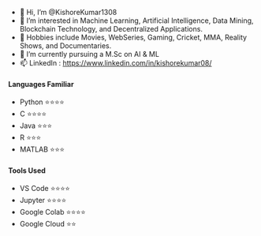 - 👋 Hi, I’m @KishoreKumar1308
- 👀 I’m interested in Machine Learning, Artificial Intelligence, Data Mining, Blockchain Technology, and Decentralized Applications.
- 📜 Hobbies include Movies, WebSeries, Gaming, Cricket, MMA, Reality Shows, and Documentaries.
- 🌱 I’m currently pursuing a M.Sc on AI & ML
- 📫 LinkedIn : https://www.linkedin.com/in/kishorekumar08/

#### Languages Familiar

- Python        ⭐⭐⭐⭐
- C             ⭐⭐⭐⭐
- Java          ⭐⭐⭐
- R             ⭐⭐⭐
- MATLAB        ⭐⭐⭐


#### Tools Used

- VS Code       ⭐⭐⭐⭐
- Jupyter       ⭐⭐⭐⭐
- Google Colab  ⭐⭐⭐⭐
- Google Cloud  ⭐⭐


<!---
KishoreKumar1308/KishoreKumar1308 is a ✨ special ✨ repository because its `README.md` (this file) appears on your GitHub profile.
You can click the Preview link to take a look at your changes.
--->
